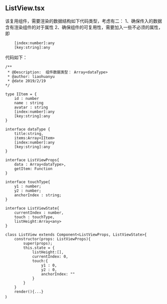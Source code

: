 ## ListView.tsx ##
该复用组件，需要渲染的数据结构如下代码类型，考虑有二：
1、确保传入的数据含有渲染组件的对于属性
2、确保组件的可复用性，需要加入一些不必须的属性，即

	    [index:number]:any
		[key:string]:any

代码如下：

	/**
	 * @Description:  组件数据类型： Array<dataType>
	 * @author: liaohuanyu
	 * @date 2019/2/19
	*/
	
	type IItem = {
	    id : number
	    name : string
	    avatar : string
	    [index:number]:any
	    [key:string]:any
	}
	
	interface dataType {
	    title:string,
	    items:Array<IItem>
	    [index:number]:any
	    [key:string]:any
	}
	
	interface ListViewProps{
	    data : Array<dataType>,
	    getItem: Function
	}
	
	interface touchType{
	    y1 : number;
	    y2 : number;
	    anchorIndex : string;
	}
	
	interface ListViewState{
	    currentIndex : number,
	    touch : touchType,
	    listHeight:Array<any>
	}
	
	class ListView extends Component<ListViewProps, ListViewState>{
	    constructor(props: ListViewProps){
	        super(props);
	        this.state = {
	            listHeight:[],
	            currentIndex: 0,
	            touch:{
	                y1 : 0,
	                y2 : 0,
	                anchorIndex: ""
	            }
	        }
	    }
		render(){...}
	｝